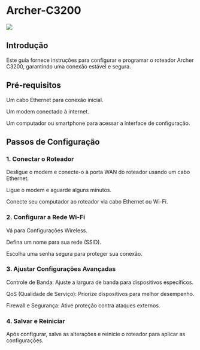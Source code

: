 # Archer-C3200
![](https://m.media-amazon.com/images/I/719pecom-lL._AC_UF1000,1000_QL80_.png)
## Introdução
Este guia fornece instruções para configurar e programar o roteador Archer C3200, garantindo uma conexão estável e segura.

## Pré-requisitos
Um cabo Ethernet para conexão inicial.

Um modem conectado à internet.

Um computador ou smartphone para acessar a interface de configuração.

## Passos de Configuração
### 1. Conectar o Roteador
Desligue o modem e conecte-o à porta WAN do roteador usando um cabo Ethernet.

Ligue o modem e aguarde alguns minutos.

Conecte seu computador ao roteador via cabo Ethernet ou Wi-Fi.

### 2. Configurar a Rede Wi-Fi
Vá para Configurações Wireless.

Defina um nome para sua rede (SSID).

Escolha uma senha segura para proteger sua conexão.

### 3. Ajustar Configurações Avançadas
Controle de Banda: Ajuste a largura de banda para dispositivos específicos.

QoS (Qualidade de Serviço): Priorize dispositivos para melhor desempenho.

Firewall e Segurança: Ative proteção contra ataques externos.

### 4. Salvar e Reiniciar
Após configurar, salve as alterações e reinicie o roteador para aplicar as configurações.
